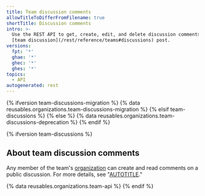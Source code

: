 ```yaml
---
title: Team discussion comments
allowTitleToDifferFromFilename: true
shortTitle: Discussion comments
intro: >-
  Use the REST API to get, create, edit, and delete discussion comments on a
  [team discussion](/rest/reference/teams#discussions) post.
versions:
  fpt: '*'
  ghae: '*'
  ghec: '*'
  ghes: '*'
topics:
  - API
autogenerated: rest
---
```


{% ifversion team-discussions-migration %}
{% data reusables.organizations.team-discussions-migration %}
{% elsif team-discussions %}
{% else %}
{% data reusables.organizations.team-discussions-deprecation %}
{% endif %}

{% ifversion team-discussions %}
## About team discussion comments

Any member of the team's [organization](/rest/orgs) can create and read comments on a public discussion. For more details, see "[AUTOTITLE](/organizations/collaborating-with-your-team/about-team-discussions)."

{% data reusables.organizations.team-api %}
{% endif %}

<!-- Content after this section is automatically generated -->
